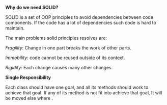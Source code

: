 __Why do we need SOLID?__

SOLID is a set of OOP principles to avoid dependencies between code components. If the code has a lot of dependencies such code is hard to maintain.

The main problems solid principles resolves are:

_Fragility_: Change in one part breaks the work of other parts.

_Immobility_: code cannot be reused outside of its context.

_Rigidity_: Each change causes many other changes.


__Single Responsibility__ 

Each class should have one goal, and all its methods should work to achieve that goal. If any of its method is not fit into achieve that goal, It will be moved else where .
